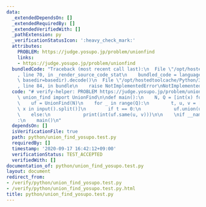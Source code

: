 ```yaml
---
data:
  _extendedDependsOn: []
  _extendedRequiredBy: []
  _extendedVerifiedWith: []
  _pathExtension: py
  _verificationStatusIcon: ':heavy_check_mark:'
  attributes:
    PROBLEM: https://judge.yosupo.jp/problem/unionfind
    links:
    - https://judge.yosupo.jp/problem/unionfind
  bundledCode: "Traceback (most recent call last):\n  File \"/opt/hostedtoolcache/Python/3.8.5/x64/lib/python3.8/site-packages/onlinejudge_verify/documentation/build.py\"\
    , line 70, in _render_source_code_stat\n    bundled_code = language.bundle(stat.path,\
    \ basedir=basedir).decode()\n  File \"/opt/hostedtoolcache/Python/3.8.5/x64/lib/python3.8/site-packages/onlinejudge_verify/languages/python.py\"\
    , line 84, in bundle\n    raise NotImplementedError\nNotImplementedError\n"
  code: "# verify-helper: PROBLEM https://judge.yosupo.jp/problem/unionfind\n\nfrom\
    \ union_find import UnionFind\n\ndef main():\n    N, Q = [int(x) for x in input().split()]\n\
    \    uf = UnionFind(N)\n    for _ in range(Q):\n        t, u, v = [int(x) for\
    \ x in input().split()]\n        if t == 0:\n            uf.union(u, v)\n    \
    \    else:\n            print(int(uf.same(u, v)))\n\n    \nif __name__ == \"__main__\"\
    :\n    main()\n"
  dependsOn: []
  isVerificationFile: true
  path: python/union_find_yosupo.test.py
  requiredBy: []
  timestamp: '2020-09-17 16:42:12+09:00'
  verificationStatus: TEST_ACCEPTED
  verifiedWith: []
documentation_of: python/union_find_yosupo.test.py
layout: document
redirect_from:
- /verify/python/union_find_yosupo.test.py
- /verify/python/union_find_yosupo.test.py.html
title: python/union_find_yosupo.test.py
---
```


